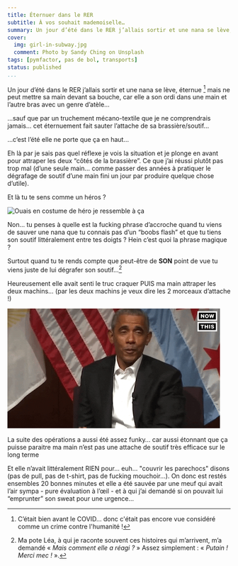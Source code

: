 ```yaml
---
title: Éternuer dans le RER
subtitle: À vos souhait mademoiselle…
summary: Un jour d’été dans le RER j’allais sortir et une nana se lève, éternue [^covid] mais ne peut mettre sa main devant sa bouche, car elle a son ordi dans une main et l’autre bras avec un genre d’atèle…
cover:
  img: girl-in-subway.jpg
  comment: Photo by Sandy Ching on Unsplash
tags: [pymfactor, pas de bol, transports]
status: published
...
```


Un jour d’été dans le RER j’allais sortir et une nana se lève, éternue [^covid] mais ne peut mettre sa main devant sa bouche, car elle a son ordi dans une main et l’autre bras avec un genre d’atèle…

[^covid]: C’était bien avant le COVID… donc c'était pas encore vue considéré comme un crime contre l'humanité !

…sauf que par un truchement mécano-textile que je ne comprendrais jamais… cet éternuement fait sauter l’attache de sa brassière/soutif…

…c’est l’été elle ne porte que ça en haut…

Eh là par je sais pas quel réflexe je vois la situation et je plonge en avant pour attraper les deux “côtés de la brassière”. Ce que j’ai réussi plutôt pas trop mal (d’une seule main… comme passer des années à pratiquer le dégrafage de soutif d’une main fini un jour par produire quelque chose d’utile).

Et là tu te sens comme un héros ?

![Ouais en costume de héro je ressemble à ça](supergirl.gif)

Non… tu penses à quelle est la fucking phrase d’accroche quand tu viens de sauver une nana que tu connais pas d’un “boobs flash” et que tu tiens son soutif littéralement entre tes doigts ? Hein c’est quoi la phrase magique ?

Surtout quand tu te rends compte que peut-être de **SON** point de vue tu viens juste de lui dégrafer son soutif…[^lea]

[^lea]: Ma pote Léa, à qui je raconte souvent ces histoires qui m’arrivent, m’a demandé « _Mais comment elle a réagi ?_ » Assez simplement : « _Putain ! Merci mec !_ ».

Heureusement elle avait senti le truc craquer PUIS ma main attraper les deux machins… (par les deux machins je veux dire les 2 morceaux d’attache !)

![Réaction de la Maison Blanche](obama-that-was-close.gif)

La suite des opérations a aussi été assez funky… car aussi étonnant que ça puisse paraitre ma main n’est pas une attache de soutif très efficace sur le long terme

Et elle n’avait littéralement RIEN pour… euh… "couvrir les parechocs" disons (pas de pull, pas de t-shirt, pas de fucking mouchoir…). On donc est restés ensembles 20 bonnes minutes et elle a été sauvée par une meuf qui avait l’air sympa - pure évaluation à l’œil - et à qui j’ai demandé si on pouvait lui “emprunter” son sweat pour une urgence…
